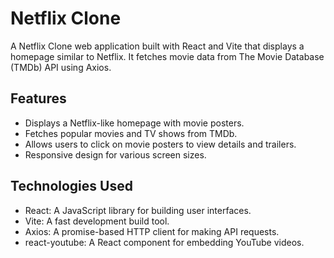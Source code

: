 # Netflix Clone

A Netflix Clone web application built with React and Vite that displays a homepage similar to Netflix. It fetches movie data from The Movie Database (TMDb) API using Axios.

## Features

- Displays a Netflix-like homepage with movie posters.
- Fetches popular movies and TV shows from TMDb.
- Allows users to click on movie posters to view details and trailers.
- Responsive design for various screen sizes.

## Technologies Used

- React: A JavaScript library for building user interfaces.
- Vite: A fast development build tool.
- Axios: A promise-based HTTP client for making API requests.
- react-youtube: A React component for embedding YouTube videos.


